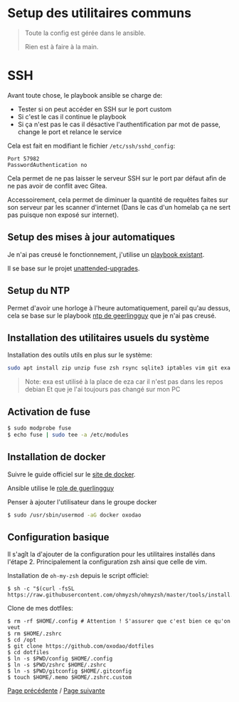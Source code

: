 # Setup des utilitaires communs

> Toute la config est gérée dans le ansible.
>
> Rien est à faire à la main.

# SSH

Avant toute chose, le playbook ansible se charge de:
- Tester si on peut accéder en SSH sur le port custom
- Si c'est le cas il continue le playbook
- Si ça n'est pas le cas il désactive l'authentification par mot de passe, change le port et relance le service

Cela est fait en modifiant le fichier `/etc/ssh/sshd_config`:
```
Port 57982
PasswordAuthentication no
```

Cela permet de ne pas laisser le serveur SSH sur le port par défaut afin de ne pas avoir de conflit avec Gitea.

Accessoirement, cela permet de diminuer la quantité de requêtes faites sur son serveur par les scanner d'internet (Dans le cas d'un homelab ça ne sert pas puisque non exposé sur internet).


## Setup des mises à jour automatiques

Je n'ai pas creusé le fonctionnement, j'utilise un [playbook existant](https://github.com/hifis-net/ansible-role-unattended-upgrades).

Il se base sur le projet [unattended-upgrades](https://launchpad.net/unattended-upgrades).

## Setup du NTP

Permet d'avoir une horloge à l'heure automatiquement, pareil qu'au dessus, cela se base sur le playbook [ntp de geerlingguy](https://github.com/geerlingguy/ansible-role-ntp) que je n'ai pas creusé.

## Installation des utilitaires usuels du système

Installation des outils utils en plus sur le système:
```sh
sudo apt install zip unzip fuse zsh rsync sqlite3 iptables vim git exa direnv
```

> Note: exa est utilisé à la place de eza car il n'est pas dans les repos debian
> Et que je l'ai toujours pas changé sur mon PC

## Activation de fuse
```sh
$ sudo modprobe fuse
$ echo fuse | sudo tee -a /etc/modules
```

## Installation de docker

Suivre le guide officiel sur le [site de docker](https://docs.docker.com/engine/install/debian/).

Ansible utilise le [role de guerlingguy](https://github.com/geerlingguy/ansible-role-docker)

Penser à ajouter l'utilisateur dans le groupe docker
```sh
$ sudo /usr/sbin/usermod -aG docker oxodao
```

## Configuration basique

Il s'agît la d'ajouter de la configuration pour les utilitaires installés dans l'étape 2. Principalement la configuration zsh ainsi que celle de vim.

Installation de `oh-my-zsh` depuis le script officiel:
```shell
$ sh -c "$(curl -fsSL https://raw.githubusercontent.com/ohmyzsh/ohmyzsh/master/tools/install.sh)"
```

Clone de mes dotfiles:
```shell
$ rm -rf $HOME/.config # Attention ! S'assurer que c'est bien ce qu'on veut
$ rm $HOME/.zshrc
$ cd /opt
$ git clone https://github.com/oxodao/dotfiles
$ cd dotfiles
$ ln -s $PWD/config $HOME/.config
$ ln -s $PWD/zshrc $HOME/.zshrc
$ ln -s $PWD/gitconfig $HOME/.gitconfig
$ touch $HOME/.memo $HOME/.zshrc.custom
```

[Page précédente](setup_vm.md) / [Page suivante](setup_dns.md)